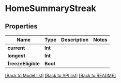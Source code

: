# HomeSummaryStreak

## Properties
Name | Type | Description | Notes
------------ | ------------- | ------------- | -------------
**current** | **Int** |  | 
**longest** | **Int** |  | 
**freezeEligible** | **Bool** |  | 

[[Back to Model list]](../README.md#documentation-for-models) [[Back to API list]](../README.md#documentation-for-api-endpoints) [[Back to README]](../README.md)


